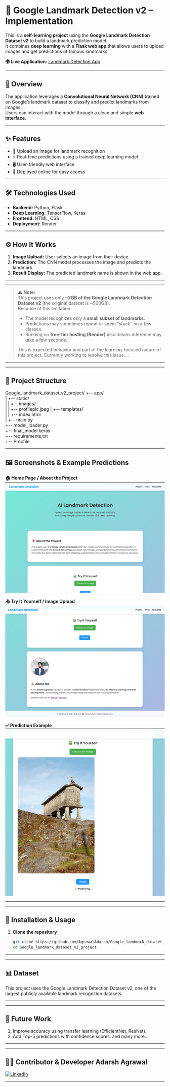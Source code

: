 # 🏰 Google Landmark Detection v2 – Implementation

This is a **self-learning project** using the **Google Landmark Detection Dataset v2** to build a landmark prediction model.  
It combines **deep learning** with a **Flask web app** that allows users to upload images and get predictions of famous landmarks.

**🌍 Live Application:** [Landmark Detection App](https://landmark-app.onrender.com)

---

## 📖 Overview
The application leverages a **Convolutional Neural Network (CNN)** trained on Google’s landmark dataset to classify and predict landmarks from images.  
Users can interact with the model through a clean and simple **web interface**.

---

## ✨ Features
- 📸 Upload an image for landmark recognition  
- ⚡ Real-time predictions using a trained deep learning model  
- 🖥️ User-friendly web interface  
- 🚀 Deployed online for easy access  

---

## 🛠️ Technologies Used
- **Backend:** Python, Flask  
- **Deep Learning:** TensorFlow, Keras  
- **Frontend:** HTML, CSS  
- **Deployment:** Render  

---

## ⚙️ How It Works
1. **Image Upload:** User selects an image from their device.  
2. **Prediction:** The CNN model processes the image and predicts the landmark.  
3. **Result Display:** The predicted landmark name is shown in the web app.  

---

---

> **⚠️ Note:**  
> This project uses only **~2GB of the Google Landmark Detection Dataset v2** (the original dataset is ~500GB).  
> Because of this limitation:  
> - The model recognizes only a **small subset of landmarks**.  
> - Predictions may sometimes repeat or seem “stuck” on a few classes.  
> - Running on **free-tier hosting (Render)** also means inference may take a few seconds.  
>
> This is expected behavior and part of the learning-focused nature of this project.
> Currently working to resolve this issue....

---

---

## 📂 Project Structure
Google_landmark_dataset_v2_project/
+-- app/                      
|   +-- static/               
|   |   +-- images/          
|   |       +-- profilepic.jpeg 
|   +-- templates/            
|   |   +-- index.html        
|   +-- main.py              
+-- model_loader.py          
+-- final_model.keras         
+-- requirements.txt         
+-- Procfile                  


---

## 🖼️ Screenshots & Example Predictions

**🏠 Home Page / About the Project**  
![Home Page](./screenshots/d6f9c1cb-9570-4dd0-a3a6-e25e1aebb763.png)

**📤 Try It Yourself / Image Upload**  
![Try It Yourself](./screenshots/31ad0ab1-809c-4720-b18a-67a955c5287e.png)

**✅ Prediction Example**  
![Prediction Example](./screenshots/84e7c957-f88f-459d-9d37-c4277c2203d9.png)

---

---

## 🚀 Installation & Usage

1. **Clone the repository**
   ```bash
   git clone https://github.com/AgrawalAdarsh/Google_landmark_dataset_v2_project.git
   cd Google_landmark_dataset_v2_project

---   

---

## 📊 Dataset

This project uses the Google Landmark Detection Dataset v2, one of the largest publicly available landmark recognition datasets.

---

---

## 🔮 Future Work

1. Improve accuracy using transfer learning (EfficientNet, ResNet).
2. Add Top-5 predictions with confidence scores.
and many more...

---

---

## 👨‍💻 Contributor & Developer **Adarsh Agrawal**

[![LinkedIn](https://img.shields.io/badge/LinkedIn-Connect-blue?style=flat-square&logo=linkedin)](https://www.linkedin.com/in/adarsh-agrawal-3b0a76268/)

---
